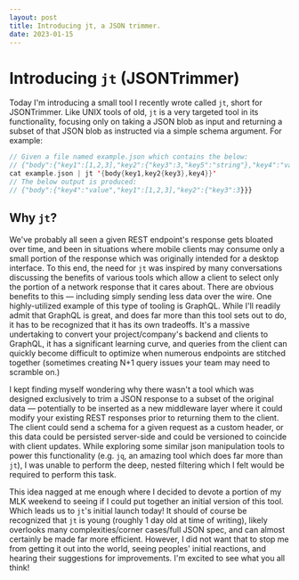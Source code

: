 ```yaml
---
layout: post
title: Introducing jt, a JSON trimmer.
date: 2023-01-15
---
```

# Introducing `jt` (JSONTrimmer)
Today I'm introducing a small tool I recently wrote called `jt`, short for JSONTrimmer. Like UNIX tools of old, `jt` is a very targeted tool in its functionality, focusing only on taking a JSON blob as input and returning a subset of that JSON blob as instructed via a simple schema argument. For example:

``` swift
// Given a file named example.json which contains the below:
// {"body":{"key1":[1,2,3],"key2":{"key3":3,"key5":"string"},"key4":"value","key5":[]}}
cat example.json | jt '{body{key1,key2{key3},key4}}'
// The below output is produced:
// {"body":{"key4":"value","key1":[1,2,3],"key2":{"key3":3}}}
```

## Why `jt`?
We've probably all seen a given REST endpoint's response gets bloated over time, and been in situations where mobile clients may consume only a small portion of the response which was originally intended for a desktop interface. To this end, the need for `jt` was inspired by many conversations discussing the benefits of various tools which allow a client to select only the portion of a network response that it cares about. There are obvious benefits to this — including simply sending less data over the wire. One highly-utilized example of this type of tooling is GraphQL. While I'll readily admit that GraphQL is great, and does far more than this tool sets out to do, it has to be recognized that it has its own tradeoffs. It's a massive undertaking to convert your project/company's backend and clients to GraphQL, it has a significant learning curve, and queries from the client can quickly become difficult to optimize when numerous endpoints are stitched together (sometimes creating N+1 query issues your team may need to scramble on.)

I kept finding myself wondering why there wasn't a tool which was designed exclusively to trim a JSON response to a subset of the original data — potentially to be inserted as a new middleware layer where it could modify your existing REST responses prior to returning them to the client. The client could send a schema for a given request as a custom header, or this data could be persisted server-side and could be versioned to coincide with client updates. While exploring some similar json manipulation tools to power this functionality (e.g. `jq`, an amazing tool which does far more than `jt`), I was unable to perform the deep, nested filtering which I felt would be required to perform this task.

This idea nagged at me enough where I decided to devote a portion of my MLK weekend to seeing if I could put together an initial version of this tool. Which leads us to `jt`'s initial launch today! It should of course be recognized that `jt` is young (roughly 1 day old at time of writing), likely overlooks many complexities/corner cases/full JSON spec, and can almost certainly be made far more efficient. However, I did not want that to stop me from getting it out into the world, seeing peoples' initial reactions, and hearing their suggestions for improvements. I'm excited to see what you all think!
